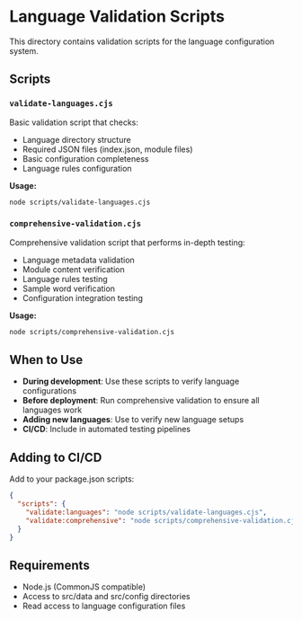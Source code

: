 # Language Validation Scripts

This directory contains validation scripts for the language configuration system.

## Scripts

### `validate-languages.cjs`
Basic validation script that checks:
- Language directory structure
- Required JSON files (index.json, module files)
- Basic configuration completeness
- Language rules configuration

**Usage:**
```bash
node scripts/validate-languages.cjs
```

### `comprehensive-validation.cjs`
Comprehensive validation script that performs in-depth testing:
- Language metadata validation
- Module content verification
- Language rules testing
- Sample word verification
- Configuration integration testing

**Usage:**
```bash
node scripts/comprehensive-validation.cjs
```

## When to Use

- **During development**: Use these scripts to verify language configurations
- **Before deployment**: Run comprehensive validation to ensure all languages work
- **Adding new languages**: Use to verify new language setups
- **CI/CD**: Include in automated testing pipelines

## Adding to CI/CD

Add to your package.json scripts:
```json
{
  "scripts": {
    "validate:languages": "node scripts/validate-languages.cjs",
    "validate:comprehensive": "node scripts/comprehensive-validation.cjs"
  }
}
```

## Requirements

- Node.js (CommonJS compatible)
- Access to src/data and src/config directories
- Read access to language configuration files
